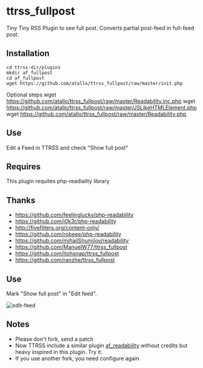 ttrss_fullpost
==============

Tiny Tiny RSS Plugin to see full post. Converts partial post-feed in full-feed post.

Installation
------------------------

    cd ttrss-dir/plugins
    mkdir af_fullpost
    cd af_fullpost
    wget https://github.com/atallo/ttrss_fullpost/raw/master/init.php

Optional steps
    wget https://github.com/atallo/ttrss_fullpost/raw/master/Readability.inc.php
    wget https://github.com/atallo/ttrss_fullpost/raw/master/JSLikeHTMLElement.php
    wget https://github.com/atallo/ttrss_fullpost/raw/master/Readability.php

Use
------------------------

Edit a Feed in TTRSS and check "Show full post"

Requires
------------------------

This plugin requites php-readiality library

Thanks
------------------------

* https://github.com/feelinglucky/php-readability
* https://github.com/j0k3r/php-readability
* http://fivefilters.org/content-only/
* https://github.com/robeee/php-readability
* https://github.com/mihailShumilov/readability
* https://github.com/ManuelW77/ttrss_fullpost
* https://github.com/itohsnap/ttrss_fullpost
* https://github.com/ranzhe/ttrss_fullpost


Use
------------------------

Mark "Show full post" in "Edit feed".

![edit-feed](https://cloud.githubusercontent.com/assets/586093/8686502/3af1aa36-2a87-11e5-91bf-b50b621de278.png)

Notes
------------------------

* Please don't fork, send a patch
* Now TTRSS include a similar plugin [af_readability](https://github.com/gothfox/Tiny-Tiny-RSS/tree/master/plugins/af_readability) without credits but heavy inspired in this plugin. Try it.
* If you use another fork, you need configure again







